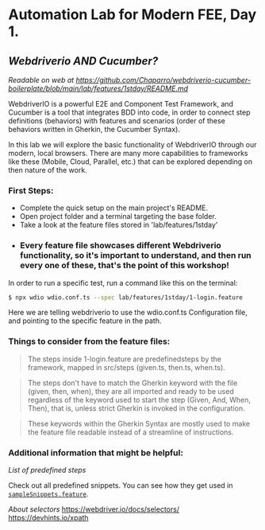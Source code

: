 # Automation Lab for Modern FEE, Day 1.
## _Webdriverio AND Cucumber?_

_Readable on web at https://github.com/Chaparro/webdriverio-cucumber-boilerplate/blob/main/lab/features/1stday/README.md_

WebdriverIO is a powerful E2E and Component Test Framework, and Cucumber is a tool that integrates BDD into code, in order to connect step definitions (behaviors) with features and scenarios (order of these behaviors written in Gherkin, the Cucumber Syntax).

In this lab we will explore the basic functionality of WebdriverIO through our modern, local browsers. There are many more capabilities to frameworks like these (Mobile, Cloud, Parallel, etc.) that can be explored depending on then nature of the work.

### First Steps:

- Complete the quick setup on the main project's README.
- Open project folder and a terminal targeting the base folder.
- Take a look at the feature files stored in 'lab/features/1stday'
- ### Every feature file showcases different Webdriverio functionality, so it's important to understand, and then run every one of these, that's the point of this workshop!

In order to run a specific test, run a command like this on the terminal:

```sh
$ npx wdio wdio.conf.ts --spec lab/features/1stday/1-login.feature
```

Here we are telling webdriverio to use the wdio.conf.ts Configuration file, and pointing to the specific feature in the path.

### Things to consider from the feature files:

> The steps inside 1-login.feature are predefinedsteps by the framework, mapped in src/steps (given.ts, then.ts, when.ts).

> The steps don't have to match the Gherkin keyword with the file (given, then, when), they are all imported and ready to be used regardless of the keyword used to start the step (Given, And, When, Then), that is, unless strict Gherkin is invoked in the configuration.

> These keywords within the Gherkin Syntax are mostly used to make the feature file readable instead of a streamline of instructions.

### Additional information that might be helpful:

*List of predefined steps*

Check out all predefined snippets. You can see how they get used in [`sampleSnippets.feature`](https://github.com/webdriverio/cucumber-boilerplate/blob/main/src/features/sampleSnippets.feature).

*About selectors*
https://webdriver.io/docs/selectors/
https://devhints.io/xpath
